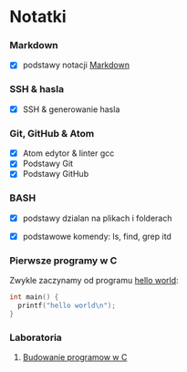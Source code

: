 # Notatki

### Markdown
- [x] podstawy notacji [Markdown](https://daringfireball.net/projects/markdown/)

### SSH & hasla
- [x] SSH & generowanie hasla

### Git, GitHub & Atom
- [x] Atom edytor & linter gcc
- [x] Podstawy Git
- [x] Podstawy GitHub

### BASH
- [x] podstawy dzialan na plikach i folderach
- [x] podstawowe komendy: ls, find, grep itd


### Pierwsze programy w C

Zwykle zaczynamy od programu [hello world](https://github.com/wojsamjan/xxx/blob/master/hello.c):

```c
int main() {
  printf("hello world\n");
}
```

### Laboratoria
1. [Budowanie programow w C]()
